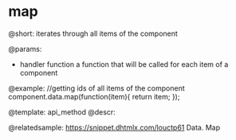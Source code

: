 map
=========

@short:
iterates through all items of the component

@params:
- handler			function		a function that will be called for each item of a component

@example:
//getting ids of all items of the component
component.data.map(function(item){
    return item;
});


@template: api_method
@descr:

@relatedsample: https://snippet.dhtmlx.com/louctp61	Data. Map